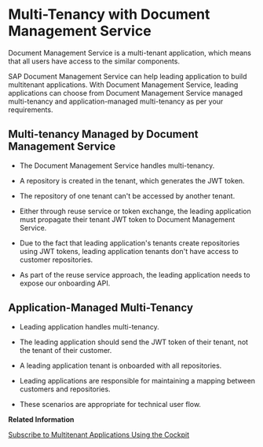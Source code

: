 <!-- loio0f6dd1bbaca342ee9177b9ece3fcaaa3 -->

# Multi-Tenancy with Document Management Service

Document Management Service is a multi-tenant application, which means that all users have access to the similar components.

SAP Document Management Service can help leading application to build multitenant applications. With Document Management Service, leading applications can choose from Document Management Service managed multi-tenancy and application-managed multi-tenancy as per your requirements.



<a name="loio0f6dd1bbaca342ee9177b9ece3fcaaa3__section_tgs_lfk_jrb"/>

## Multi-tenancy Managed by Document Management Service

-   The Document Management Service handles multi-tenancy.

-   A repository is created in the tenant, which generates the JWT token.

-   The repository of one tenant can't be accessed by another tenant.

-   Either through reuse service or token exchange, the leading application must propagate their tenant JWT token to Document Management Service.

-   Due to the fact that leading application's tenants create repositories using JWT tokens, leading application tenants don't have access to customer repositories.

-   As part of the reuse service approach, the leading application needs to expose our onboarding API.




<a name="loio0f6dd1bbaca342ee9177b9ece3fcaaa3__section_zjf_mgk_jrb"/>

## Application-Managed Multi-Tenancy

-   Leading application handles multi-tenancy.

-   The leading application should send the JWT token of their tenant, not the tenant of their customer.

-   A leading application tenant is onboarded with all repositories.

-   Leading applications are responsible for maintaining a mapping between customers and repositories.

-   These scenarios are appropriate for technical user flow.


**Related Information**  


[Subscribe to Multitenant Applications Using the Cockpit](https://help.sap.com/products/BTP/65de2977205c403bbc107264b8eccf4b/7a3e39622be14413b2a4df7c02ca1170.html?locale=en-US&version=Cloud)

